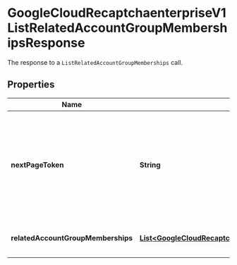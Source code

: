 

# GoogleCloudRecaptchaenterpriseV1ListRelatedAccountGroupMembershipsResponse

The response to a `ListRelatedAccountGroupMemberships` call.

## Properties

| Name | Type | Description | Notes |
|------------ | ------------- | ------------- | -------------|
|**nextPageToken** | **String** | A token, which can be sent as &#x60;page_token&#x60; to retrieve the next page. If this field is omitted, there are no subsequent pages. |  [optional] |
|**relatedAccountGroupMemberships** | [**List&lt;GoogleCloudRecaptchaenterpriseV1RelatedAccountGroupMembership&gt;**](GoogleCloudRecaptchaenterpriseV1RelatedAccountGroupMembership.md) | The memberships listed by the query. |  [optional] |



